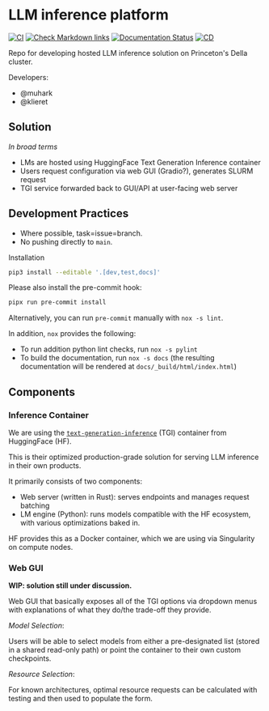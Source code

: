 # LLM inference platform

[![CI](https://github.com/princeton-ddss/llm-inference-platform/actions/workflows/ci.yml/badge.svg)](https://github.com/princeton-ddss/llm-inference-platform/actions/workflows/ci.yml)
[![Check Markdown links](https://github.com/princeton-ddss/llm-inference-platform/actions/workflows/check-links.yaml/badge.svg)](https://github.com/princeton-ddss/llm-inference-platform/actions/workflows/check-links.yaml)
[![Documentation Status](https://readthedocs.org/projects/princeton-llm-inference-platform/badge/?version=latest)](https://princeton-llm-inference-platform.readthedocs.io/en/latest/?badge=latest)
[![CD](https://github.com/princeton-ddss/llm-inference-platform/actions/workflows/cd.yml/badge.svg)](https://github.com/princeton-ddss/llm-inference-platform/actions/workflows/cd.yml)

<!-- SPHINX-START -->

Repo for developing hosted LLM inference solution on Princeton's Della cluster.

Developers:

- @muhark
- @klieret

## Solution

_In broad terms_

- LMs are hosted using HuggingFace Text Generation Inference container
- Users request configuration via web GUI (Gradio?), generates SLURM request
- TGI service forwarded back to GUI/API at user-facing web server

## Development Practices

- Where possible, task=issue=branch.
- No pushing directly to `main`.

Installation

```bash
pip3 install --editable '.[dev,test,docs]'
```

Please also install the pre-commit hook:

```bash
pipx run pre-commit install
```

Alternatively, you can run `pre-commit` manually with `nox -s lint`.

In addition, `nox` provides the following:

- To run addition python lint checks, run `nox -s pylint`
- To build the documentation, run `nox -s docs` (the resulting documentation
  will be rendered at `docs/_build/html/index.html`)

## Components

### Inference Container

We are using the
[`text-generation-inference`](https://github.com/huggingface/text-generation-inference)
(TGI) container from HuggingFace (HF).

This is their optimized production-grade solution for serving LLM inference in
their own products.

It primarily consists of two components:

- Web server (written in Rust): serves endpoints and manages request batching
- LM engine (Python): runs models compatible with the HF ecosystem, with various
  optimizations baked in.

HF provides this as a Docker container, which we are using via Singularity on
compute nodes.

### Web GUI

**WIP: solution still under discussion.**

Web GUI that basically exposes all of the TGI options via dropdown menus with
explanations of what they do/the trade-off they provide.

_Model Selection_:

Users will be able to select models from either a pre-designated list (stored in
a shared read-only path) or point the container to their own custom checkpoints.

_Resource Selection_:

For known architectures, optimal resource requests can be calculated with
testing and then used to populate the form.
